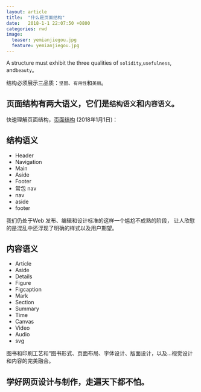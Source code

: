 ```yaml
---
layout: article
title:  "什么是页面结构"
date:   2018-1-1 22:07:50 +0800
categories: rwd
image:
  teaser: yemianjiegou.jpg
  feature: yemianjiegou.jpg
---
```

A structure must exhibit the three qualities of `solidity`,`usefulness`, and`beauty`。


结构必须展示三品质：`坚固`、`有用性`和`美丽`。


## 页面结构有两大语义，它们是`结构语义`和`内容语义`。

快速理解页面结构，[页面结构][页面结构]  (2018年1月1日)：

## 结构语义

- Header
- Navigation
- Main
- Aside
- Footer
- 常包 nav
- nav
- aside
- footer

我们仍处于Web 发布、编辑和设计标准的这样一个尴尬不成熟的阶段， 让人欣慰的是混乱中还浮现了明确的样式以及用户期望。

## 内容语义

- Article
- Aside
- Details
- Figure
- Figcaption
- Mark
- Section
- Summary
- Time
- Canvas
- Video
- Audio
- svg

图书和印刷工艺和“图书形式、页面布局、字体设计、版面设计，以及…视觉设计和内容的完美融合。

## 学好网页设计与制作，走遍天下都不怕。



[页面结构]: http://e.nfu.edu.cn/course/view.php?id=9/

